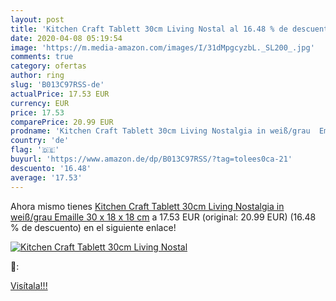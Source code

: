 ```yaml
---
layout: post
title: 'Kitchen Craft Tablett 30cm Living Nostal al 16.48 % de descuento'
date: 2020-04-08 05:19:54
image: 'https://m.media-amazon.com/images/I/31dMpgcyzbL._SL200_.jpg'
comments: true
category: ofertas
author: ring
slug: 'B013C97RSS-de'
actualPrice: 17.53 EUR
currency: EUR
price: 17.53
comparePrice: 20.99 EUR
prodname: 'Kitchen Craft Tablett 30cm Living Nostalgia in weiß/grau  Emaille  30 x 18 x 18 cm'
country: 'de'
flag: '🇩🇪'
buyurl: 'https://www.amazon.de/dp/B013C97RSS/?tag=tolees0ca-21'
descuento: '16.48'
average: '17.53'
---
```


Ahora mismo tienes [Kitchen Craft Tablett 30cm Living Nostalgia in weiß/grau  Emaille  30 x 18 x 18 cm](https://www.amazon.de/dp/B013C97RSS/?tag=tolees0ca-21) a 17.53 EUR (original: 20.99 EUR) (16.48 %  de descuento) en el siguiente enlace!

[![Kitchen Craft Tablett 30cm Living Nostal](https://m.media-amazon.com/images/I/31dMpgcyzbL._SL200_.jpg)](https://www.amazon.de/dp/B013C97RSS/?tag=tolees0ca-21)

🔎:


[Visítala!!!](https://www.amazon.de/dp/B013C97RSS/?tag=tolees0ca-21)
